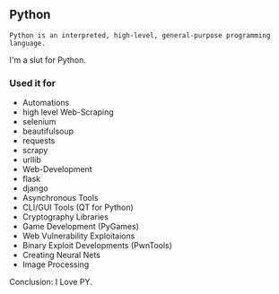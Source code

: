 ## Python
```
Python is an interpreted, high-level, general-purpose programming language.
```

I'm a slut for Python. 

### Used it for
- Automations
- high level Web-Scraping
 - selenium
 - beautifulsoup
 - requests
 - scrapy
 - urllib
- Web-Development
 - flask
 - django
- Asynchronous Tools
- CLI/GUI Tools (QT for Python)
- Cryptography Libraries
- Game Development (PyGames)
- Web Vulnerability Exploitaions
- Binary Exploit Developments (PwnTools)
- Creating Neural Nets
- Image Processing


Conclusion: I Love PY.